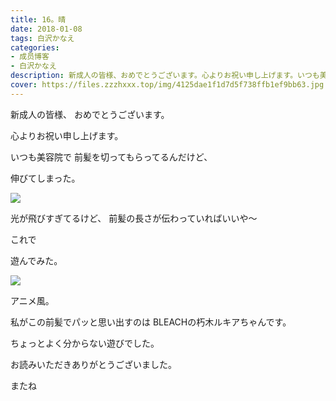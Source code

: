 ```yaml
---
title: 16。晴
date: 2018-01-08
tags: 白沢かなえ
categories: 
- 成员博客
- 白沢かなえ
description: 新成人の皆様、おめでとうございます。心よりお祝い申し上げます。いつも美容院で前髪を切ってもらってるんだけど、伸びてしまった。光...
cover: https://files.zzzhxxx.top/img/4125dae1f1d7d5f738ffb1ef9bb63.jpg 
---
```







新成人の皆様、
おめでとうございます。

心よりお祝い申し上げます。
















いつも美容院で
前髪を切ってもらってるんだけど、


伸びてしまった。


![](https://files.zzzhxxx.top/img/4125dae1f1d7d5f738ffb1ef9bb63.jpg)



光が飛びすぎてるけど、
前髪の長さが伝わっていればいいや〜












これで



遊んでみた。


![](https://files.zzzhxxx.top/img/4125dae1f1d7d5f738ffb1ef9bb63-01.jpg)



アニメ風。

私がこの前髪でパッと思い出すのは
BLEACHの朽木ルキアちゃんです。







ちょっとよく分からない遊びでした。








お読みいただきありがとうございました。

またね


